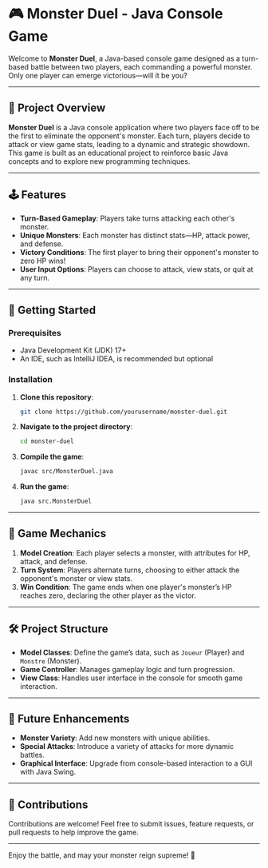 # 🎮 Monster Duel - Java Console Game

Welcome to **Monster Duel**, a Java-based console game designed as a turn-based battle between two players, each commanding a powerful monster. Only one player can emerge victorious—will it be you?

---

## 🌟 Project Overview

**Monster Duel** is a Java console application where two players face off to be the first to eliminate the opponent's monster. Each turn, players decide to attack or view game stats, leading to a dynamic and strategic showdown. This game is built as an educational project to reinforce basic Java concepts and to explore new programming techniques.

---

## 🕹️ Features

- **Turn-Based Gameplay**: Players take turns attacking each other's monster.
- **Unique Monsters**: Each monster has distinct stats—HP, attack power, and defense.
- **Victory Conditions**: The first player to bring their opponent's monster to zero HP wins!
- **User Input Options**: Players can choose to attack, view stats, or quit at any turn.

---

## 📖 Getting Started

### Prerequisites

- Java Development Kit (JDK) 17+
- An IDE, such as IntelliJ IDEA, is recommended but optional

### Installation

1. **Clone this repository**:
   ```bash
   git clone https://github.com/yourusername/monster-duel.git
   ```
2. **Navigate to the project directory**:
   ```bash
   cd monster-duel
   ```
3. **Compile the game**:
   ```bash
   javac src/MonsterDuel.java
   ```
4. **Run the game**:
   ```bash
   java src.MonsterDuel
   ```

---

## 🎲 Game Mechanics

1. **Model Creation**: Each player selects a monster, with attributes for HP, attack, and defense.
2. **Turn System**: Players alternate turns, choosing to either attack the opponent's monster or view stats.
3. **Win Condition**: The game ends when one player's monster’s HP reaches zero, declaring the other player as the victor.

---

## 🛠️ Project Structure

- **Model Classes**: Define the game’s data, such as `Joueur` (Player) and `Monstre` (Monster).
- **Game Controller**: Manages gameplay logic and turn progression.
- **View Class**: Handles user interface in the console for smooth game interaction.

---

## 🚀 Future Enhancements

- **Monster Variety**: Add new monsters with unique abilities.
- **Special Attacks**: Introduce a variety of attacks for more dynamic battles.
- **Graphical Interface**: Upgrade from console-based interaction to a GUI with Java Swing.

---

## 🤝 Contributions

Contributions are welcome! Feel free to submit issues, feature requests, or pull requests to help improve the game.

---

Enjoy the battle, and may your monster reign supreme! 🐲
